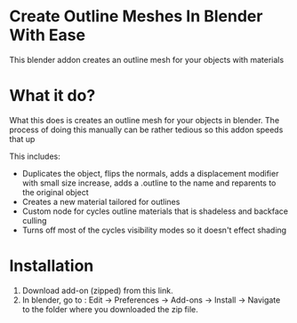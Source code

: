 # Create Outline Meshes In Blender With Ease

This blender addon creates an outline mesh for your objects with materials


# What it do?

What this does is creates an outline mesh for your objects in blender. The process of doing this manually can be rather tedious so this addon speeds that up

This includes:

* Duplicates the object, flips the normals, adds a displacement modifier with small size increase, adds a .outline to the name and reparents to the original object
* Creates a new material tailored for outlines 
* Custom node for cycles outline materials that is shadeless and backface culling
* Turns off most of the cycles visibility modes so it doesn't effect shading

# Installation

1. Download add-on (zipped) from this link.
2. In blender, go to : Edit -> Preferences -> Add-ons -> Install -> Navigate to the folder where you downloaded the zip file.


